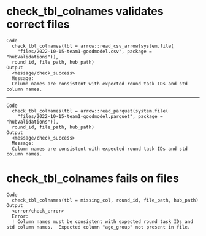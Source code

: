 # check_tbl_colnames validates correct files

    Code
      check_tbl_colnames(tbl = arrow::read_csv_arrow(system.file(
        "files/2022-10-15-team1-goodmodel.csv", package = "hubValidations")),
      round_id, file_path, hub_path)
    Output
      <message/check_success>
      Message:
      Column names are consistent with expected round task IDs and std column names.

---

    Code
      check_tbl_colnames(tbl = arrow::read_parquet(system.file(
        "files/2022-10-15-team1-goodmodel.parquet", package = "hubValidations")),
      round_id, file_path, hub_path)
    Output
      <message/check_success>
      Message:
      Column names are consistent with expected round task IDs and std column names.

# check_tbl_colnames fails on files

    Code
      check_tbl_colnames(tbl = missing_col, round_id, file_path, hub_path)
    Output
      <error/check_error>
      Error:
      ! Column names must be consistent with expected round task IDs and std column names.  Expected column "age_group" not present in file.

